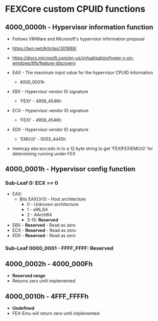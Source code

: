 # FEXCore custom CPUID functions

## 4000_0000h - Hypervisor information function
* Follows VMWare and Microsoft's hypervisor information proposal
* https://lwn.net/Articles/301888/
* https://docs.microsoft.com/en-us/virtualization/hyper-v-on-windows/tlfs/feature-discovery

* EAX - The maximum input value for the hypervisor CPUID information
  * 4000_0001h
* EBX - Hypervisor vendor ID signature
  * 'FEXI' - 4958_4546h
* ECX - Hypervisor vendor ID signature
  * 'FEXI' - 4958_4546h
* EDX - Hypervisor vendor ID signature
  * 'EMU\0' - 0055_4d45h

* memcpy ebx:ecx:edx in to a 12 byte string to get 'FEXIFEXIEMU\0' for determining running under FEX

## 4000_0001h - Hypervisor config function

### Sub-Leaf 0: ECX == 0
* EAX:
  * Bits EAX[3:0] - Host architecture
    * 0 - Unknown architecture
    * 1 - x86_64
    * 2 - AArch64
    * 3-15: **Reserved**
* EBX - **Reserved** - Read as zero
* ECX - **Reserved** - Read as zero
* EDX - **Reserved** - Read as zero

### Sub-Leaf 0000_0001 - FFFF_FFFF: **Reserved**

## 4000_0002h - 4000_000Fh
* **Reserved range**
* Returns zero until implemented

## 4000_0010h - 4FFF_FFFFh
* **Undefined**
* FEX-Emu will return zero until implemented
